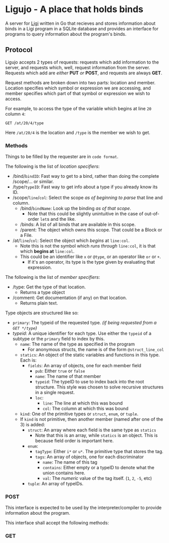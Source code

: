 # Ligujo - A place that holds binds
A server for [Ligi](https://github.com/JohnathanFL/ligi) written in Go that recieves and 
stores information 
about binds in a Ligi program in a 
SQLite database and provides an interface for programs to query information about the program's 
binds.


## Protocol
Ligujo accepts 2 types of requests: requests which add information to the server, and requests 
which, well, request information from the server. Requests which add are *either* **PUT** *or* 
**POST**, and requests are always **GET**.

Request methods are broken down into two parts: location and member. Location specifies which 
symbol or expression we are accessing, and member specifies which part of that symbol or 
expression we wish to access.

For example, to access the type of the variable which begins at line `20` column `4`:
```
GET /at/20/4/type
```
Here `/at/20/4` is the location and `/type` is the member we wish to get.

### Methods
Things to be filled by the requester are in `code format`.

The following is the list of *location specifiers*:
* /bind/`bindID`: Fast way to get to a bind, rather than doing the complete /scope/... or similar.
* /type/`typeID`: Fast way to get info about a type if you already know its ID.
* /scope/`line`/`col`: Select the scope *as of beginning to parse* that line and column.
  * /bind/`bindName`: Look up the binding *as of that scope*.
    * Note that this could be slightly unintuitive in the case of out-of-order `let`s and the like.
  * /binds: A list of all binds that are available in this scope.
  * /parent: The object which owns this scope. That could be a Block or a File.
* /at/`line`/`col`: Select the object which *begins* at `line:col`.
  * Note this is not the symbol which *runs through* `line:col`, it is that which **begins at** 
    `line:col`.
  * This could be an identifier like `x` or `@type`, or an operator like `or` or `+`.
    * If it's an operator, its type is the type given by evaluating that expression.

The following is the list of *member specifiers*:
* /type: Get the type of that location.
  * Returns a type object
* /comment: Get documentation (if any) on that location.
  * Returns plain text.

Type objects are structured like so:
* `primary`: The typeid of the requested type. *(if being requested from a `GET */type`)*
* *typeid*: A unique identifier for each type. Use either the `typeid` of a subtype or the 
  `primary` field to index by this.
  * `name`: The name of the type as specified in the program
    * For anonymous structs, the name is of the form `@struct_line_col`
  * `statics`: An object of the static variables and functions in this type. Each is:
      * `fields`: An array of objects, one for each member field
        * `pub`: Either `true` or `false`
        * `name`: The name of that member
        * `typeid`: The typeID to use to index back into the root structure.
          This style was chosen to solve recursive structures in a single request.
        * `loc`:
          * `line`: The line at which this was bound
          * `col`: The column at which this was bound
  * `kind`: One of the primitive types or `struct`, `enum`, or `tuple`.
  * If `kind` is not primitive, then another member (named after one of the 3) is added:
    * `struct`: An array where each field is the same type as `statics`
      * Note that this is an array, while `statics` is an object. This is because field order is 
        important here.
    * `enum`:
      * `tagType`: Either `i*` or `u*`. The primitive type that stores the tag.
      * `tags`: An array of objects, one for each discriminator
        * `name`: The name of this tag
        * `contains`: Either empty or a typeID to denote what the union contains here.
        * `val`: The *numeric* value of the tag itself. (`1`, `2`, `-5`, etc)
    * `tuple`: An array of typeIDs.

### **POST**
This interface is expected to be used by the interpreter/compiler to provide information about the program.

This interface shall accept the following methods:

### **GET**
